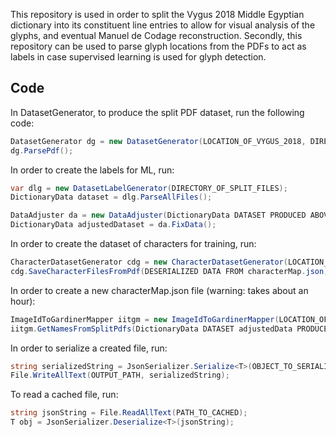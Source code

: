 ﻿This repository is used in order to split the Vygus 2018 Middle Egyptian dictionary into its constituent line entries to allow for visual analysis of the glyphs, and eventual Manuel de Codage reconstruction.
Secondly, this repository can be used to parse glyph locations from the PDFs to act as labels in case supervised learning is used for glyph detection. 

## Code
In DatasetGenerator, to produce the split PDF dataset, run the following code:

```c#
DatasetGenerator dg = new DatasetGenerator(LOCATION_OF_VYGUS_2018, DIRECTORY_OF_OUTPUT_FILES);
dg.ParsePdf();
```

In order to create the labels for ML, run:

```c#
var dlg = new DatasetLabelGenerator(DIRECTORY_OF_SPLIT_FILES);
DictionaryData dataset = dlg.ParseAllFiles();

DataAdjuster da = new DataAdjuster(DictionaryData DATASET PRODUCED ABOVE, LOCATION_OF_VYGUS_2018, DESERIALIZED DATA FROM characterMap.json)
DictionaryData adjustedDataset = da.FixData();
```

In order to create the dataset of characters for training, run:

```c#
CharacterDatasetGenerator cdg = new CharacterDatasetGenerator(LOCATION_OF_VYGUS_2018, DIRECTORY_FOR_OUTPUT_CHARS);
cdg.SaveCharacterFilesFromPdf(DESERIALIZED DATA FROM characterMap.json);
```

In order to create a new characterMap.json file (warning: takes about an hour):

```c#
ImageIdToGardinerMapper iitgm = new ImageIdToGardinerMapper(LOCATION_OF_VYGUS_2018);
iitgm.GetNamesFromSplitPdfs(DictionaryData DATASET adjustedData PRODUCED ABOVE)
```

In order to serialize a created file, run:
```c#
string serializedString = JsonSerializer.Serialize<T>(OBJECT_TO_SERIALIZE);
File.WriteAllText(OUTPUT_PATH, serializedString);
```

To read a cached file, run:
```c#
string jsonString = File.ReadAllText(PATH_TO_CACHED);
T obj = JsonSerializer.Deserialize<T>(jsonString);
```